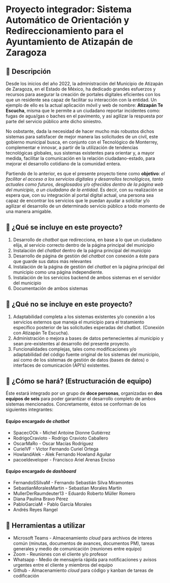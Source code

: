 # Proyecto integrador: Sistema Automático de Orientación y Redireccionamiento para el Ayuntamiento de Atizapán de Zaragoza

## 🚀 Descripción 

Desde los inicios del año 2022, la administración del Municipio de Atizapán de Zaragoza, en el Estado de México, ha dedicado grandes esfuerzos y recursos para asegurar la creación de portales digitales eficientes con los que un residente sea capaz de facilitar su interacción con la entidad. Un ejemplo de ello es la actual aplicación móvil y web de nombre: **Atizapán Te Escucha**, misma que le permite a un ciudadano reportar incidentes como: fugas de agua/gas o baches en el pavimento, y así agilizar la respuesta por parte del servicio público ante dicho siniestro.

No osbstante, dada la necesidad de hacer mucho más robustos dichos sistemas para satisfacer de mejor manera las solicitudes de un civil, este gobierno municipal busca, en conjunto con el Tecnológico de Monterrey,  complementar e innovar, a partir de la utilización de tendencias tecnológicas globales, sus sistemas existentes para orientar y, a mayor medida, facilitar la comunicación en la relación ciudadano-estado, para mejorar el desarrollo cotidiano de la comunidad entera. 

Partiendo de lo anterior, es que el presente proyecto tiene como **objetivo**: *el facilitar el acceso a los servicios digitales y desarrollos tecnológicos, tanto actuales como futuros, desglosados y/o ofrecidos dentro de la página web del municipio, a un ciudadano de la entidad.* Es decir, con su realización se espera que, con su integración al portal digital actual, una persona sea capaz de encontrar los servicios que le puedan ayudar a solicitar y/o agilizar el desarrollo de un determinado servicio público a todo momento de una manera amigable. 

## 🚀 ¿Qué se incluye en este proyecto? 

1.	Desarrollo de *chatbot* que redirecciona, en base a lo que un ciudadano elija, al servicio correcto dentro de la página principal del municipio
2.	Instalación del *chatbot* dentro de la página principal del municipio 
3.	Desarrollo de página de gestión del *chatbot* con conexión a éste para que guarde sus datos más relevantes 
4.	Instalación de la página de gestión del *chatbot* en la página principal del municipio como una página independiente. 
5.	Instalación de los servicios backend de ambos sistemas en el servidor del municipio 
6.	Documentación de ambos sistemas

## 🚀 ¿Qué no se incluye en este proyecto?
 
1.	Adaptabilidad completa a los sistemas existentes y/o conexión a los servicios externos que maneja el municipio para el tratamiento específico posterior de las solicitudes esperadas del chatbot. (Conexión con Atizapán Te Escucha).
2.	Administración o mejora a bases de datos pertenecientes al municipio y sean pre-existentes al desarrollo del presente proyecto.
3.	Funcionalidades complejas, tales como modificaciones y/o adaptabilidad del código fuente original de los sistemas del municipio, así como de los sistemas de gestión de datos (bases de datos) o interfaces de comunicación (API’s) existentes.  

## 🚀 ¿Cómo se hará? (Estructuración de equipo)

Éste estará integrado por un grupo de **doce personas**, organizadas en **dos equipos de seis** para poder garantizar el desarrollo completo de ambos sistemas mencionados. Concretamente, éstos se conforman de los siguientes integrantes:

#### Equipo encargado de *chatbot*
*	SpacecOOk - Michel Antoine Dionne Gutiérrez  
*	RodrigoCravioto - Rodrigo Cravioto Caballero 
*	OscarMaRo - Oscar Macías Rodríguez 
*	CurielVF - Victor Fernando Curiel Ortega
*	HowlandAlek - Alek Fernando Howland Aguilar
*	pacoeldeveloper - Francisco Ariel Arenas Enciso

#### Equipo encargado de *dashboard*
*	FernandoSSilvaM - Fernando Sebastián Silva Miramontes 
*	SebastianMoralesMartin - Sebastian Morales Martín 
*	MullerDerRaumdeuter13 - Eduardo Roberto Müller Romero
*	Diana Paulina Bravo Pérez 
*	PabloGarciaM - Pablo García Morales 
*	Andrés Reyes Rangel

## 🚀 Herramientas a utilizar 

*	Microsoft Teams - Almacenamiento *cloud* para archivos de interes común (minutas, documentos de avances, documentos PM), tareas generales y medio de comunicación (reuniones entre equipo)
*	Zoom - Reuniones con el cliente y/o profesor
*	Whatsapp - Medio de mensajería rápida para notificaciones y avisos urgentes entre el cliente y miembros del equipo
*	Github - Almacenamiento *cloud* para código y kanban de tareas de codificación
